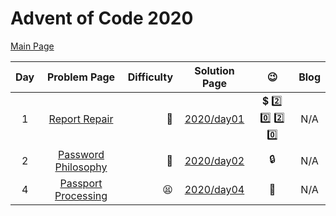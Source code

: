 # Advent of Code 2020

[Main Page](https://adventofcode.com/2020)

| Day |                        Problem Page                        | Difficulty |        Solution Page        |                    :wink:                     | Blog |
|:--:|:----------------------------------------------------------:| ---: |:---------------------------:|:---------------------------------------------:| :---: |
|  1 |    [Report Repair](https://adventofcode.com/2020/day/1)    | :star2: | [2020/day01](/year20/day01) | :heavy_dollar_sign: :two: :zero: :two: :zero: | N/A |
|  2 | [Password Philosophy](https://adventofcode.com/2020/day/2) | :star2: | [2020/day02](/year20/day02) | :lock: | N/A |
|  4  | [Passport Processing](https://adventofcode.com/2020/day/4) | :tired_face: | [2020/day04](/year20/day04) | :passport_control: | N/A |
